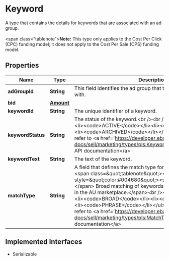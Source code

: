 

# Keyword

A type that contains the details for keywords that are associated with an ad group.<br /><br /><span class=\"tablenote\"><b>Note:</b> This type only applies to the Cost Per Click (CPC) funding model; it does not apply to the Cost Per Sale (CPS) funding model.</span>
## Properties

Name | Type | Description | Notes
------------ | ------------- | ------------- | -------------
**adGroupId** | **String** | This field identifies the ad group that the keyword is associated with. |  [optional]
**bid** | [**Amount**](Amount.md) |  |  [optional]
**keywordId** | **String** | The unique identifier of a keyword. |  [optional]
**keywordStatus** | **String** | The status of the keyword.&lt;br /&gt;&lt;br /&gt;&lt;b&gt;Valid Values:&lt;/b&gt;&lt;ul&gt;&lt;li&gt;&lt;code&gt;ACTIVE&lt;/code&gt;&lt;/li&gt;&lt;li&gt;&lt;code&gt;PAUSED&lt;/code&gt;&lt;/li&gt;&lt;li&gt;&lt;code&gt;ARCHIVED&lt;/code&gt;&lt;/li&gt;&lt;/ul&gt; For implementation help, refer to &lt;a href&#x3D;&#39;https://developer.ebay.com/api-docs/sell/marketing/types/pls:KeywordStatusEnum&#39;&gt;eBay API documentation&lt;/a&gt; |  [optional]
**keywordText** | **String** | The text of the keyword. |  [optional]
**matchType** | **String** | A field that defines the match type for the keyword.&lt;br /&gt;&lt;br /&gt;&lt;span class&#x3D;\&quot;tablenote\&quot;&gt;&lt;span style&#x3D;\&quot;color:#004680\&quot;&gt;&lt;strong&gt;Note:&lt;/strong&gt;&lt;/span&gt; Broad matching of keywords is currently only supported in the AU marketplace.&lt;/span&gt;&lt;br /&gt;&lt;b&gt;Valid Values:&lt;/b&gt;&lt;ul&gt;&lt;li&gt;&lt;code&gt;BROAD&lt;/code&gt;&lt;/li&gt;&lt;li&gt;&lt;code&gt;EXACT&lt;/code&gt;&lt;/li&gt;&lt;li&gt;&lt;code&gt;PHRASE&lt;/code&gt;&lt;/li&gt;&lt;/ul&gt; For implementation help, refer to &lt;a href&#x3D;&#39;https://developer.ebay.com/api-docs/sell/marketing/types/pls:MatchTypeEnum&#39;&gt;eBay API documentation&lt;/a&gt; |  [optional]


## Implemented Interfaces

* Serializable


